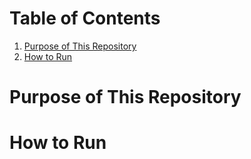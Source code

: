 # Table of Contents
1. [Purpose of This Repository](README.md#Purpose-of-This-Repository)
1. [How to Run](README.md#How-to-Run)

# Purpose of This Repository
# How to Run

